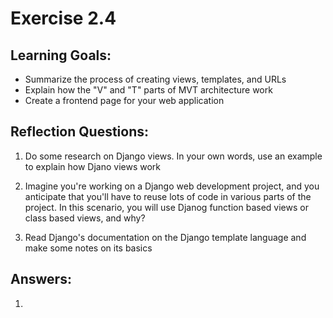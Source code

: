 # Exercise 2.4

## Learning Goals:

- Summarize the process of creating views, templates, and URLs
- Explain how the "V" and "T" parts of MVT architecture work
- Create a frontend page for your web application

## Reflection Questions: 

1. Do some research on Django views. In your own words, use an example to explain how Djano views work

2. Imagine you're working on a Django web development project, and you anticipate that you'll have to reuse lots of code in various parts of the project. In this scenario, you will use Djanog function based views or class based views, and why?

3. Read Django's documentation on the Django template language and make some notes on its basics

## Answers:
1.
